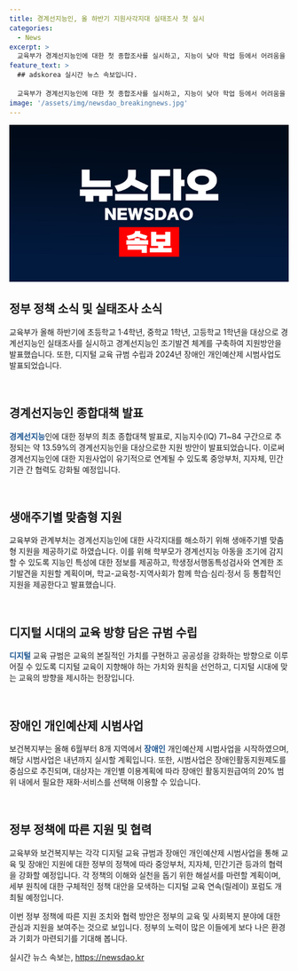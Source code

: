 ```yaml
---
title: 경계선지능인, 올 하반기 지원사각지대 실태조사 첫 실시
categories:
  - News
excerpt: >
  교육부가 경계선지능인에 대한 첫 종합조사를 실시하고, 지능이 낮아 학업 등에서 어려움을 겪는 이들을 위한 지원 방안을 발표했다. 조기발견체계 구축과 맞춤형 지원 제공 등을 통해 가정, 학교, 사회 각 영역에서 지능이 낮은 학생들을 돕는 방침이다. 또한, 디지털 교육 규범과 장애인 개인예산제 시범사업도 소개했다. 교육부는 지원 방안에 이해를 돕기 위한 해설서를 준비하고, 디지털 교육 연속 포럼도 개최할 예정이다. 이와 함께 장애인 개인예산제 시범사업은 내년까지 실시할 예정이며, 2026년부터 본사업으로 전환될 계획이다.
feature_text: >
  ## adskorea 실시간 뉴스 속보입니다.

  교육부가 경계선지능인에 대한 첫 종합조사를 실시하고, 지능이 낮아 학업 등에서 어려움을 겪는 이들을 위한 지원 방안을 발표했다. 조기발견체계 구축과 맞춤형 지원 제공 등을 통해 가정, 학교, 사회 각 영역에서 지능이 낮은 학생들을 돕는 방침이다. 또한, 디지털 교육 규범과 장애인 개인예산제 시범사업도 소개했다. 교육부는 지원 방안에 이해를 돕기 위한 해설서를 준비하고, 디지털 교육 연속 포럼도 개최할 예정이다. 이와 함께 장애인 개인예산제 시범사업은 내년까지 실시할 예정이며, 2026년부터 본사업으로 전환될 계획이다.
image: '/assets/img/newsdao_breakingnews.jpg'
---
```


<p><img src="/assets/img/newsdao_breakingnews.jpg" alt="adskorea 속보" /></p>

<h2 data-ke-size="size26">정부 정책 소식 및 실태조사 소식</h2>

<p>교육부가 올해 하반기에 초등학교 1·4학년, 중학교 1학년, 고등학교 1학년을 대상으로 경계선지능인 실태조사를 실시하고 경계선지능인 조기발견 체계를 구축하여 지원방안을 발표했습니다. 또한, 디지털 교육 규범 수립과 2024년 장애인 개인예산제 시범사업도 발표되었습니다.</p>

<p data-ke-size="size16">&nbsp;</p>

<h2 data-ke-size="size24">경계선지능인 종합대책 발표</h2>

<p><b><span style="color: #1a5490;">경계선지능</span></b>인에 대한 정부의 최초 종합대책 발표로, 지능지수(IQ) 71~84 구간으로 추정되는 약 13.59%의 경계선지능인을 대상으로한 지원 방안이 발표되었습니다. 이로써 경계선지능인에 대한 지원사업이 유기적으로 연계될 수 있도록 중앙부처, 지자체, 민간기관 간 협력도 강화될 예정입니다.</p>

<p data-ke-size="size16">&nbsp;</p>

<h2 data-ke-size="size24">생애주기별 맞춤형 지원</h2>

<p>교육부와 관계부처는 경계선지능인에 대한 사각지대를 해소하기 위해 생애주기별 맞춤형 지원을 제공하기로 하였습니다. 이를 위해 학부모가 경계선지능 아동을 조기에 감지할 수 있도록 지능인 특성에 대한 정보를 제공하고, 학생정서행동특성검사와 연계한 조기발견을 지원할 계획이며, 학교-교육청-지역사회가 함께 학습·심리·정서 등 통합적인 지원을 제공한다고 발표했습니다.</p>

<p data-ke-size="size16">&nbsp;</p>

<h2 data-ke-size="size24">디지털 시대의 교육 방향 담은 규범 수립</h2>

<p><b><span style="color: #1a5490;">디지털</span></b> 교육 규범은 교육의 본질적인 가치를 구현하고 공공성을 강화하는 방향으로 이루어질 수 있도록 디지털 교육이 지향해야 하는 가치와 원칙을 선언하고, 디지털 시대에 맞는 교육의 방향을 제시하는 헌장입니다.</p>

<p data-ke-size="size16">&nbsp;</p>

<h2 data-ke-size="size24">장애인 개인예산제 시범사업</h2>

<p>보건복지부는 올해 6월부터 8개 지역에서 <b><span style="color: #1a5490;">장애인</span></b> 개인예산제 시범사업을 시작하였으며, 해당 시범사업은 내년까지 실시할 계획입니다. 또한, 시범사업은 장애인활동지원제도를 중심으로 추진되며, 대상자는 개인별 이용계획에 따라 장애인 활동지원급여의 20% 범위 내에서 필요한 재화·서비스를 선택해 이용할 수 있습니다.</p>

<p data-ke-size="size16">&nbsp;</p>

<h2 data-ke-size="size24">정부 정책에 따른 지원 및 협력</h2>

<p>교육부와 보건복지부는 각각 디지털 교육 규범과 장애인 개인예산제 시범사업을 통해 교육 및 장애인 지원에 대한 정부의 정책에 따라 중앙부처, 지자체, 민간기관 등과의 협력을 강화할 예정입니다. 각 정책의 이해와 실천을 돕기 위한 해설서를 마련할 계획이며, 세부 원칙에 대한 구체적인 정책 대안을 모색하는 디지털 교육 연속(릴레이) 포럼도 개최될 예정입니다.</p>

<p>이번 정부 정책에 따른 지원 조치와 협력 방안은 정부의 교육 및 사회복지 분야에 대한 관심과 지원을 보여주는 것으로 보입니다. 정부의 노력이 많은 이들에게 보다 나은 환경과 기회가 마련되기를 기대해 봅니다.</p>
실시간 뉴스 속보는, <a href="https://newsdao.kr" rel="dofollow">https://newsdao.kr</a>


